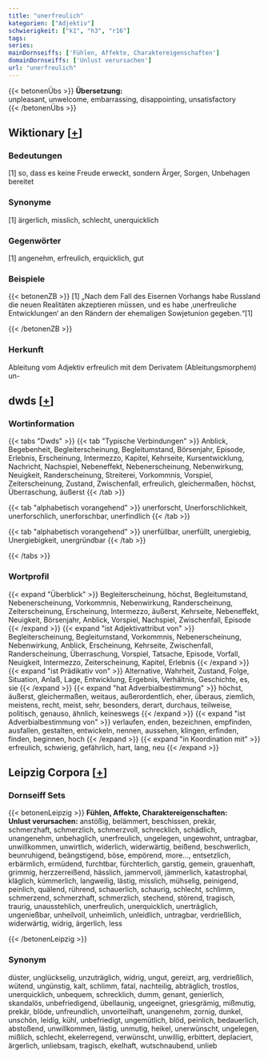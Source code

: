 ```yaml
---
title: "unerfreulich"
kategorien: ["Adjektiv"]
schwierigkeit: ["k1", "h3", "r16"]
tags:
series:
mainDornseiffs: ['Fühlen, Affekte, Charaktereigenschaften']
domainDornseiffs: ['Unlust verursachen']
url: "unerfreulich"
---
```


{{< betonenÜbs >}}
**Übersetzung:**  
unpleasant, unwelcome, embarrassing, disappointing, unsatisfactory  
{{< /betonenÜbs >}}

## Wiktionary [[+](https://de.wiktionary.org/wiki/unerfreulich)]

### Bedeutungen
[1] so, dass es keine Freude erweckt, sondern Ärger, Sorgen, Unbehagen bereitet  

### Synonyme
[1] ärgerlich, misslich, schlecht, unerquicklich  

### Gegenwörter
[1] angenehm, erfreulich, erquicklich, gut  

### Beispiele
{{< betonenZB >}}
[1] „Nach dem Fall des Eisernen Vorhangs habe Russland die neuen Realitäten akzeptieren müssen, und es habe ‚unerfreuliche Entwicklungen‘ an den Rändern der ehemaligen Sowjetunion gegeben.“[1]  

{{< /betonenZB >}}
### Herkunft
Ableitung vom Adjektiv erfreulich mit dem Derivatem (Ableitungsmorphem) un-  



## dwds [[+](https://www.dwds.de/wb/unerfreulich)]

### Wortinformation
{{< tabs "Dwds" >}}
{{< tab "Typische Verbindungen" >}}
Anblick, Begebenheit, Begleiterscheinung, Begleitumstand, Börsenjahr, Episode, Erlebnis, Erscheinung, Intermezzo, Kapitel, Kehrseite, Kursentwicklung, Nachricht, Nachspiel, Nebeneffekt, Nebenerscheinung, Nebenwirkung, Neuigkeit, Randerscheinung, Streiterei, Vorkommnis, Vorspiel, Zeiterscheinung, Zustand, Zwischenfall, erfreulich, gleichermaßen, höchst, Überraschung, äußerst
{{< /tab >}}

{{< tab "alphabetisch vorangehend" >}}
unerforscht, Unerforschlichkeit, unerforschlich, unerforschbar, unerfindlich
{{< /tab >}}

{{< tab "alphabetisch vorangehend" >}}
unerfüllbar, unerfüllt, unergiebig, Unergiebigkeit, unergründbar
{{< /tab >}}

{{< /tabs >}}

### Wortprofil
{{< expand "Überblick" >}} Begleiterscheinung, höchst, Begleitumstand, Nebenerscheinung, Vorkommnis, Nebenwirkung, Randerscheinung, Zeiterscheinung, Erscheinung, Intermezzo, äußerst, Kehrseite, Nebeneffekt, Neuigkeit, Börsenjahr, Anblick, Vorspiel, Nachspiel, Zwischenfall, Episode {{< /expand >}}
{{< expand "ist Adjektivattribut von" >}} Begleiterscheinung, Begleitumstand, Vorkommnis, Nebenerscheinung, Nebenwirkung, Anblick, Erscheinung, Kehrseite, Zwischenfall, Randerscheinung, Überraschung, Vorspiel, Tatsache, Episode, Vorfall, Neuigkeit, Intermezzo, Zeiterscheinung, Kapitel, Erlebnis {{< /expand >}}
{{< expand "ist Prädikativ von" >}} Alternative, Wahrheit, Zustand, Folge, Situation, Anlaß, Lage, Entwicklung, Ergebnis, Verhältnis, Geschichte, es, sie {{< /expand >}}
{{< expand "hat Adverbialbestimmung" >}} höchst, äußerst, gleichermaßen, weitaus, außerordentlich, eher, überaus, ziemlich, meistens, recht, meist, sehr, besonders, derart, durchaus, teilweise, politisch, genauso, ähnlich, keineswegs {{< /expand >}}
{{< expand "ist Adverbialbestimmung von" >}} verlaufen, enden, bezeichnen, empfinden, ausfallen, gestalten, entwickeln, nennen, aussehen, klingen, erfinden, finden, beginnen, hoch {{< /expand >}}
{{< expand "in Koordination mit" >}} erfreulich, schwierig, gefährlich, hart, lang, neu {{< /expand >}}

## Leipzig Corpora [[+](https://corpora.uni-leipzig.de/en/res?word=unerfreulich&corpusId=deu_newscrawl-public_2018)]

### Dornseiff Sets
{{< betonenLeipzig >}}
**Fühlen, Affekte, Charaktereigenschaften:**  
**Unlust verursachen:** anstößig, belämmert, beschissen, prekär, schmerzhaft, schmerzlich, schmerzvoll, schrecklich, schädlich, unangenehm, unbehaglich, unerfreulich, ungelegen, ungewohnt, untragbar, unwillkommen, unwirtlich, widerlich, widerwärtig, beißend, beschwerlich, beunruhigend, beängstigend, böse, empörend, more..., entsetzlich, erbärmlich, ermüdend, furchtbar, fürchterlich, garstig, gemein, grauenhaft, grimmig, herzzerreißend, hässlich, jammervoll, jämmerlich, katastrophal, kläglich, kümmerlich, langweilig, lästig, misslich, mühselig, peinigend, peinlich, quälend, rührend, schauerlich, schaurig, schlecht, schlimm, schmerzend, schmerzhaft, schmerzlich, stechend, störend, tragisch, traurig, unausstehlich, unerfreulich, unerquicklich, unerträglich, ungenießbar, unheilvoll, unheimlich, unleidlich, untragbar, verdrießlich, widerwärtig, widrig, ärgerlich, less  

{{< /betonenLeipzig >}}

### Synonym
düster, unglückselig, unzuträglich, widrig, ungut, gereizt, arg, verdrießlich, wütend, ungünstig, kalt, schlimm, fatal, nachteilig, abträglich, trostlos, unerquicklich, unbequem, schrecklich, dumm, genant, genierlich, skandalös, unbefriedigend, übellaunig, ungeeignet, griesgrämig, mißmutig, prekär, blöde, unfreundlich, unvorteilhaft, unangenehm, zornig, dunkel, unschön, leidig, kühl, unbefriedigt, ungemütlich, blöd, peinlich, bedauerlich, abstoßend, unwillkommen, lästig, unmutig, heikel, unerwünscht, ungelegen, mißlich, schlecht, ekelerregend, verwünscht, unwillig, erbittert, deplaciert, ärgerlich, unliebsam, tragisch, ekelhaft, wutschnaubend, unlieb

